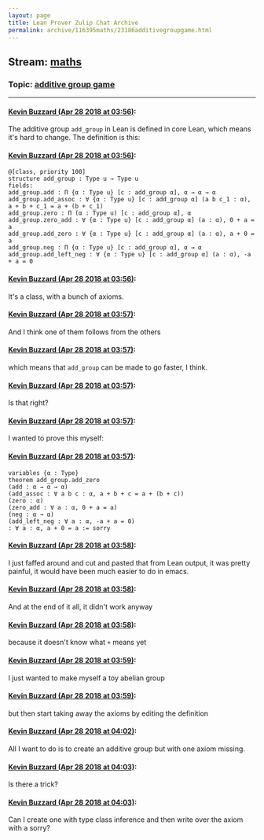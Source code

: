 ```yaml
---
layout: page
title: Lean Prover Zulip Chat Archive 
permalink: archive/116395maths/23186additivegroupgame.html
---
```


## Stream: [maths](index.html)
### Topic: [additive group game](23186additivegroupgame.html)

---

#### [Kevin Buzzard (Apr 28 2018 at 03:56)](https://leanprover.zulipchat.com/#narrow/stream/116395-maths/topic/additive%20group%20game/near/125802827):
The additive group `add_group` in Lean is defined in core Lean, which means it's hard to change. The definition is this:

#### [Kevin Buzzard (Apr 28 2018 at 03:56)](https://leanprover.zulipchat.com/#narrow/stream/116395-maths/topic/additive%20group%20game/near/125802831):
```lean
@[class, priority 100]
structure add_group : Type u → Type u
fields:
add_group.add : Π {α : Type u} [c : add_group α], α → α → α
add_group.add_assoc : ∀ {α : Type u} [c : add_group α] (a b c_1 : α), a + b + c_1 = a + (b + c_1)
add_group.zero : Π (α : Type u) [c : add_group α], α
add_group.zero_add : ∀ {α : Type u} [c : add_group α] (a : α), 0 + a = a
add_group.add_zero : ∀ {α : Type u} [c : add_group α] (a : α), a + 0 = a
add_group.neg : Π {α : Type u} [c : add_group α], α → α
add_group.add_left_neg : ∀ {α : Type u} [c : add_group α] (a : α), -a + a = 0
```

#### [Kevin Buzzard (Apr 28 2018 at 03:56)](https://leanprover.zulipchat.com/#narrow/stream/116395-maths/topic/additive%20group%20game/near/125802834):
It's a class, with a bunch of axioms.

#### [Kevin Buzzard (Apr 28 2018 at 03:57)](https://leanprover.zulipchat.com/#narrow/stream/116395-maths/topic/additive%20group%20game/near/125802837):
And I think one of them follows from the others

#### [Kevin Buzzard (Apr 28 2018 at 03:57)](https://leanprover.zulipchat.com/#narrow/stream/116395-maths/topic/additive%20group%20game/near/125802840):
which means that `add_group` can be made to go faster, I think.

#### [Kevin Buzzard (Apr 28 2018 at 03:57)](https://leanprover.zulipchat.com/#narrow/stream/116395-maths/topic/additive%20group%20game/near/125802841):
Is that right?

#### [Kevin Buzzard (Apr 28 2018 at 03:57)](https://leanprover.zulipchat.com/#narrow/stream/116395-maths/topic/additive%20group%20game/near/125802842):
I wanted to prove this myself:

#### [Kevin Buzzard (Apr 28 2018 at 03:57)](https://leanprover.zulipchat.com/#narrow/stream/116395-maths/topic/additive%20group%20game/near/125802843):
```lean
variables {α : Type}
theorem add_group.add_zero
(add : α → α → α)
(add_assoc : ∀ a b c : α, a + b + c = a + (b + c))
(zero : α)
(zero_add : ∀ a : α, 0 + a = a)
(neg : α → α)
(add_left_neg : ∀ a : α, -a + a = 0)
: ∀ a : α, a + 0 = a := sorry
```

#### [Kevin Buzzard (Apr 28 2018 at 03:58)](https://leanprover.zulipchat.com/#narrow/stream/116395-maths/topic/additive%20group%20game/near/125802882):
I just faffed around and cut and pasted that from Lean output, it was pretty painful, it would have been much easier to do in emacs.

#### [Kevin Buzzard (Apr 28 2018 at 03:58)](https://leanprover.zulipchat.com/#narrow/stream/116395-maths/topic/additive%20group%20game/near/125802883):
And at the end of it all, it didn't work anyway

#### [Kevin Buzzard (Apr 28 2018 at 03:58)](https://leanprover.zulipchat.com/#narrow/stream/116395-maths/topic/additive%20group%20game/near/125802886):
because it doesn't know what `+` means yet

#### [Kevin Buzzard (Apr 28 2018 at 03:59)](https://leanprover.zulipchat.com/#narrow/stream/116395-maths/topic/additive%20group%20game/near/125802894):
I just wanted to make myself a toy abelian group

#### [Kevin Buzzard (Apr 28 2018 at 03:59)](https://leanprover.zulipchat.com/#narrow/stream/116395-maths/topic/additive%20group%20game/near/125802896):
but then start taking away the axioms by editing the definition

#### [Kevin Buzzard (Apr 28 2018 at 04:02)](https://leanprover.zulipchat.com/#narrow/stream/116395-maths/topic/additive%20group%20game/near/125802998):
All I want to do is to create an additive group but with one axiom missing.

#### [Kevin Buzzard (Apr 28 2018 at 04:03)](https://leanprover.zulipchat.com/#narrow/stream/116395-maths/topic/additive%20group%20game/near/125802999):
Is there a trick?

#### [Kevin Buzzard (Apr 28 2018 at 04:03)](https://leanprover.zulipchat.com/#narrow/stream/116395-maths/topic/additive%20group%20game/near/125803007):
Can I create one with type class inference and then write over the axiom with a sorry?

